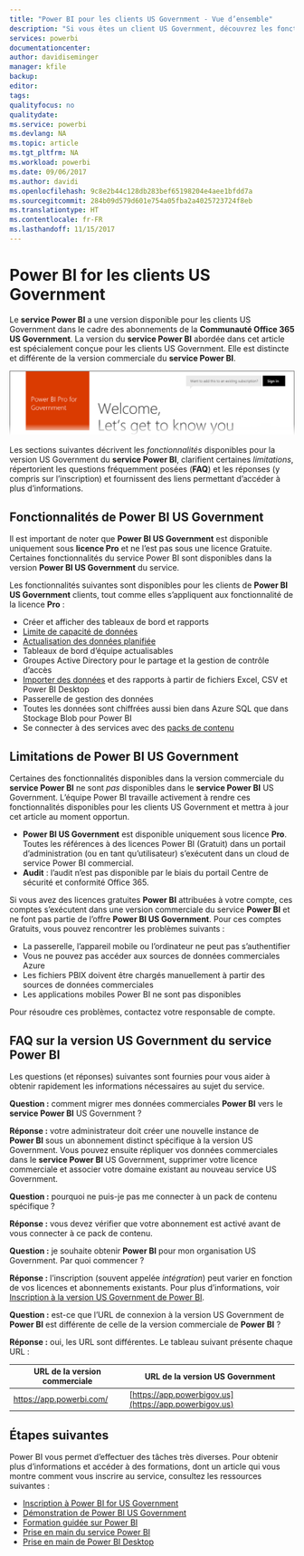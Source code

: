 ```yaml
---
title: "Power BI pour les clients US Government - Vue d’ensemble"
description: "Si vous êtes un client US Government, découvrez les fonctionnalités et limitations du service Power BI US Government"
services: powerbi
documentationcenter: 
author: davidiseminger
manager: kfile
backup: 
editor: 
tags: 
qualityfocus: no
qualitydate: 
ms.service: powerbi
ms.devlang: NA
ms.topic: article
ms.tgt_pltfrm: NA
ms.workload: powerbi
ms.date: 09/06/2017
ms.author: davidi
ms.openlocfilehash: 9c8e2b44c128db283bef65198204e4aee1bfdd7a
ms.sourcegitcommit: 284b09d579d601e754a05fba2a4025723724f8eb
ms.translationtype: HT
ms.contentlocale: fr-FR
ms.lasthandoff: 11/15/2017
---
```

# <a name="power-bi-for-us-government-customers"></a>Power BI for les clients US Government
Le **service Power BI** a une version disponible pour les clients US Government dans le cadre des abonnements de la **Communauté Office 365 US Government**. La version du **service Power BI** abordée dans cet article est spécialement conçue pour les clients US Government. Elle est distincte et différente de la version commerciale du **service Power BI**.

![](media/service-govus-overview/service_usgov_overview-1.png)

Les sections suivantes décrivent les *fonctionnalités* disponibles pour la version US Government du **service Power BI**, clarifient certaines *limitations*, répertorient les questions fréquemment posées (**FAQ**) et les réponses (y compris sur l’inscription) et fournissent des liens permettant d’accéder à plus d’informations.

## <a name="features-of-power-bi-us-government"></a>Fonctionnalités de Power BI US Government
Il est important de noter que **Power BI US Government** est disponible uniquement sous **licence Pro** et ne l’est pas sous une licence Gratuite. Certaines fonctionnalités du service Power BI sont disponibles dans la version **Power BI US Government** du service.

Les fonctionnalités suivantes sont disponibles pour les clients de **Power BI US Government** clients, tout comme elles s’appliquent aux fonctionnalité de la licence **Pro** :

* Créer et afficher des tableaux de bord et rapports
* [Limite de capacité de données](service-admin-manage-your-data-storage-in-power-bi.md)
* [Actualisation des données planifiée](refresh-data.md)
* Tableaux de bord d’équipe actualisables
* Groupes Active Directory pour le partage et la gestion de contrôle d’accès
* [Importer des données](service-get-data.md) et des rapports à partir de fichiers Excel, CSV et Power BI Desktop
* Passerelle de gestion des données
* Toutes les données sont chiffrées aussi bien dans Azure SQL que dans Stockage Blob pour Power BI
* Se connecter à des services avec des [packs de contenu](service-connect-to-services.md)

## <a name="limitations-of-power-bi-us-government"></a>Limitations de Power BI US Government
Certaines des fonctionnalités disponibles dans la version commerciale du **service Power BI** ne sont *pas* disponibles dans le **service Power BI** US Government. L’équipe Power BI travaille activement à rendre ces fonctionnalités disponibles pour les clients US Government et mettra à jour cet article au moment opportun.

* **Power BI US Government** est disponible uniquement sous licence **Pro**. Toutes les références à des licences Power BI (Gratuit) dans un portail d’administration (ou en tant qu’utilisateur) s’exécutent dans un cloud de service Power BI commercial.
* **Audit** : l’audit n’est pas disponible par le biais du portail Centre de sécurité et conformité Office 365.

Si vous avez des licences gratuites **Power BI** attribuées à votre compte, ces comptes s’exécutent dans une version commerciale du service **Power BI** et ne font pas partie de l’offre **Power BI US Government**. Pour ces comptes Gratuits, vous pouvez rencontrer les problèmes suivants :

* La passerelle, l’appareil mobile ou l’ordinateur ne peut pas s’authentifier
* Vous ne pouvez pas accéder aux sources de données commerciales Azure
* Les fichiers PBIX doivent être chargés manuellement à partir des sources de données commerciales
* Les applications mobiles Power BI ne sont pas disponibles

Pour résoudre ces problèmes, contactez votre responsable de compte.

## <a name="frequently-asked-questions-faq-for-the-us-government-version-of-the-power-bi-service"></a>FAQ sur la version US Government du service Power BI
Les questions (et réponses) suivantes sont fournies pour vous aider à obtenir rapidement les informations nécessaires au sujet du service.

**Question :** comment migrer mes données commerciales **Power BI** vers le **service Power BI** US Government ?

**Réponse :** votre administrateur doit créer une nouvelle instance de **Power BI** sous un abonnement distinct spécifique à la version US Government. Vous pouvez ensuite répliquer vos données commerciales dans le **service Power BI** US Government, supprimer votre licence commerciale et associer votre domaine existant au nouveau service US Government.

**Question :** pourquoi ne puis-je pas me connecter à un pack de contenu spécifique ?

**Réponse :** vous devez vérifier que votre abonnement est activé avant de vous connecter à ce pack de contenu.

**Question :** je souhaite obtenir **Power BI** pour mon organisation US Government. Par quoi commencer ?

**Réponse :** l’inscription (souvent appelée *intégration*) peut varier en fonction de vos licences et abonnements existants. Pour plus d’informations, voir [Inscription à la version US Government de Power BI](service-govus-signup.md).

**Question :** est-ce que l’URL de connexion à la version US Government de **Power BI** est différente de celle de la version commerciale de **Power BI** ?

**Réponse :** oui, les URL sont différentes. Le tableau suivant présente chaque URL :

| URL de la version commerciale | URL de la version US Government |
| --- | --- |
| https://app.powerbi.com/ |[https://app.powerbigov.us](https://app.powerbigov.us) |

## <a name="next-steps"></a>Étapes suivantes
Power BI vous permet d’effectuer des tâches très diverses. Pour obtenir plus d’informations et accéder à des formations, dont un article qui vous montre comment vous inscrire au service, consultez les ressources suivantes :

* [Inscription à Power BI for US Government](service-govus-signup.md)
* <a href="https://channel9.msdn.com/Blogs/Azure/Cognitive-Services-HDInsight-and-Power-BI-on-Azure-Government">Démonstration de Power BI US Government</a>
* [Formation guidée sur Power BI](guided-learning/gettingstarted.yml#step-1)
* [Prise en main du service Power BI](service-get-started.md)
* [Prise en main de Power BI Desktop](desktop-getting-started.md)

